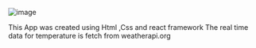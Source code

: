 ![image](https://github.com/arpitbansal421/Pole-to-Pole/assets/135433639/2724b058-6f9f-4647-92b8-9072de6d522d)


This App was created using Html ,Css and react framework
The real time data for temperature is fetch from weatherapi.org
